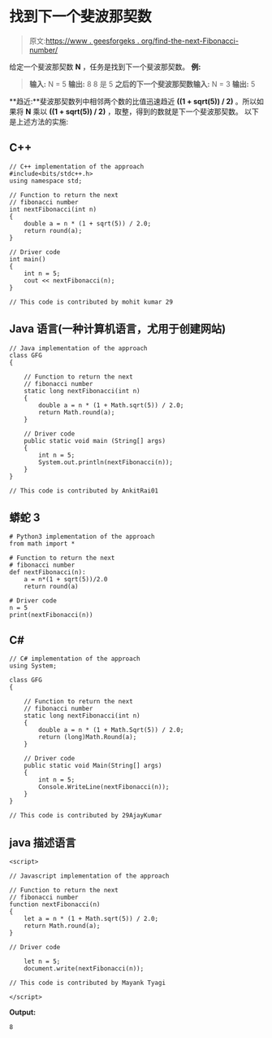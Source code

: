 # 找到下一个斐波那契数

> 原文:[https://www . geesforgeks . org/find-the-next-Fibonacci-number/](https://www.geeksforgeeks.org/find-the-next-fibonacci-number/)

给定一个斐波那契数 **N** ，任务是找到下一个斐波那契数。
**例:**

> **输入:** N = 5
> **输出:** 8
> 8 是 5
> **之后的下一个斐波那契数输入:** N = 3
> **输出:** 5

**趋近:**斐波那契数列中相邻两个数的比值迅速趋近 **((1 + sqrt(5)) / 2)** 。所以如果将 **N** 乘以 **((1 + sqrt(5)) / 2)** ，取整，得到的数就是下一个斐波那契数。
以下是上述方法的实施:

## C++

```
// C++ implementation of the approach
#include<bits/stdc++.h>
using namespace std;

// Function to return the next
// fibonacci number
int nextFibonacci(int n)
{
    double a = n * (1 + sqrt(5)) / 2.0;
    return round(a);
}

// Driver code
int main()
{
    int n = 5;
    cout << nextFibonacci(n);
}

// This code is contributed by mohit kumar 29
```

## Java 语言(一种计算机语言，尤用于创建网站)

```
// Java implementation of the approach
class GFG
{

    // Function to return the next
    // fibonacci number
    static long nextFibonacci(int n)
    {
        double a = n * (1 + Math.sqrt(5)) / 2.0;
        return Math.round(a);
    }

    // Driver code
    public static void main (String[] args)
    {
        int n = 5;
        System.out.println(nextFibonacci(n));
    }
}

// This code is contributed by AnkitRai01
```

## 蟒蛇 3

```
# Python3 implementation of the approach
from math import *

# Function to return the next
# fibonacci number
def nextFibonacci(n):
    a = n*(1 + sqrt(5))/2.0
    return round(a)

# Driver code
n = 5
print(nextFibonacci(n))
```

## C#

```
// C# implementation of the approach
using System;

class GFG
{

    // Function to return the next
    // fibonacci number
    static long nextFibonacci(int n)
    {
        double a = n * (1 + Math.Sqrt(5)) / 2.0;
        return (long)Math.Round(a);
    }

    // Driver code
    public static void Main(String[] args)
    {
        int n = 5;
        Console.WriteLine(nextFibonacci(n));
    }
}

// This code is contributed by 29AjayKumar
```

## java 描述语言

```
<script>

// Javascript implementation of the approach

// Function to return the next
// fibonacci number
function nextFibonacci(n)
{
    let a = n * (1 + Math.sqrt(5)) / 2.0;
    return Math.round(a);
}

// Driver code

    let n = 5;
    document.write(nextFibonacci(n));

// This code is contributed by Mayank Tyagi

</script>
```

**Output:** 

```
8
```